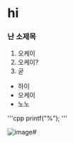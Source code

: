 # hi
### 난 소제목
1. 오케이
2. 오케이?
3. 굳


- 하이
- 오케이
- 노노

'''cpp
printf("%");
'''


![image](https://github.com/user-attachments/assets/2935543b-b5da-4b4e-b48d-58afd095edd4)#
